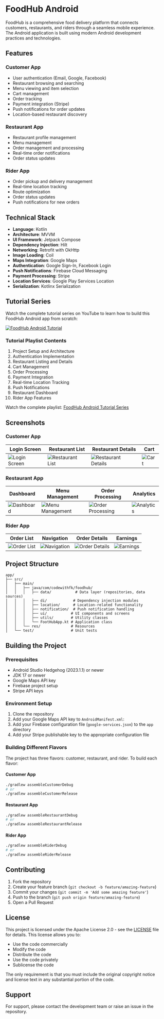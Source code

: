 # FoodHub Android

FoodHub is a comprehensive food delivery platform that connects customers, restaurants, and riders through a seamless mobile experience. The Android application is built using modern Android development practices and technologies.

## Features

### Customer App
- User authentication (Email, Google, Facebook)
- Restaurant browsing and searching
- Menu viewing and item selection
- Cart management
- Order tracking
- Payment integration (Stripe)
- Push notifications for order updates
- Location-based restaurant discovery

### Restaurant App
- Restaurant profile management
- Menu management
- Order management and processing
- Real-time order notifications
- Order status updates

### Rider App
- Order pickup and delivery management
- Real-time location tracking
- Route optimization
- Order status updates
- Push notifications for new orders

## Technical Stack

- **Language**: Kotlin
- **Architecture**: MVVM 
- **UI Framework**: Jetpack Compose
- **Dependency Injection**: Hilt
- **Networking**: Retrofit with OkHttp
- **Image Loading**: Coil
- **Maps Integration**: Google Maps
- **Authentication**: Google Sign-In, Facebook Login
- **Push Notifications**: Firebase Cloud Messaging
- **Payment Processing**: Stripe
- **Location Services**: Google Play Services Location
- **Serialization**: Kotlinx Serialization

## Tutorial Series

Watch the complete tutorial series on YouTube to learn how to build this FoodHub Android app from scratch:

[![FoodHub Android Tutorial](https://img.youtube.com/vi/4kFqlFEEUus/0.jpg)](https://www.youtube.com/watch?v=4kFqlFEEUus&list=PL0pXjGnY7PORsStPOklvOMPOTXoS1-bkP)

### Tutorial Playlist Contents

1. Project Setup and Architecture
2. Authentication Implementation
3. Restaurant Listing and Details
4. Cart Management
5. Order Processing
6. Payment Integration
7. Real-time Location Tracking
8. Push Notifications
9. Restaurant Dashboard
10. Rider App Features

Watch the complete playlist: [FoodHub Android Tutorial Series](https://www.youtube.com/playlist?list=PL0pXjGnY7PORsStPOklvOMPOTXoS1-bkP)

## Screenshots

### Customer App
| Login Screen | Restaurant List | Restaurant Details | Cart |
|--------------|-----------------|-------------------|------|
| ![Login Screen](docs/screenshots/customer_login.png) | ![Restaurant List](docs/screenshots/customer_restaurant_list.png) | ![Restaurant Details](docs/screenshots/customer_restaurant_details.png) | ![Cart](docs/screenshots/customer_cart.png) |

### Restaurant App
| Dashboard | Menu Management | Order Processing | Analytics |
|-----------|----------------|------------------|-----------|
| ![Dashboard](docs/screenshots/restaurant_dashboard.png) | ![Menu Management](docs/screenshots/restaurant_menu.png) | ![Order Processing](docs/screenshots/restaurant_orders.png) | ![Analytics](docs/screenshots/restaurant_analytics.png) |

### Rider App
| Order List | Navigation | Order Details | Earnings |
|------------|------------|---------------|----------|
| ![Order List](docs/screenshots/rider_orders.png) | ![Navigation](docs/screenshots/rider_navigation.png) | ![Order Details](docs/screenshots/rider_order_details.png) | ![Earnings](docs/screenshots/rider_earnings.png) |

## Project Structure

```
app/
├── src/
│   ├── main/
│   │   ├── java/com/codewithfk/foodhub/
│   │   │   ├── data/           # Data layer (repositories, data sources)
│   │   │   ├── di/            # Dependency injection modules
│   │   │   ├── location/      # Location-related functionality
│   │   │   ├── notification/  # Push notification handling
│   │   │   ├── ui/           # UI components and screens
│   │   │   ├── utils/        # Utility classes
│   │   │   └── FootHubApp.kt # Application class
│   │   └── res/              # Resources
│   └── test/                 # Unit tests
```

## Building the Project

### Prerequisites

- Android Studio Hedgehog (2023.1.1) or newer
- JDK 17 or newer
- Google Maps API key
- Firebase project setup
- Stripe API keys

### Environment Setup

1. Clone the repository
2. Add your Google Maps API key to `AndroidManifest.xml`:
3. Add your Firebase configuration file (`google-services.json`) to the `app` directory
4. Add your Stripe publishable key to the appropriate configuration file

### Building Different Flavors

The project has three flavors: customer, restaurant, and rider. To build each flavor:

#### Customer App
```bash
./gradlew assembleCustomerDebug
# or
./gradlew assembleCustomerRelease
```

#### Restaurant App
```bash
./gradlew assembleRestaurantDebug
# or
./gradlew assembleRestaurantRelease
```

#### Rider App
```bash
./gradlew assembleRiderDebug
# or
./gradlew assembleRiderRelease
```

## Contributing

1. Fork the repository
2. Create your feature branch (`git checkout -b feature/amazing-feature`)
3. Commit your changes (`git commit -m 'Add some amazing feature'`)
4. Push to the branch (`git push origin feature/amazing-feature`)
5. Open a Pull Request

## License

This project is licensed under the Apache License 2.0 - see the [LICENSE](LICENSE) file for details. This license allows you to:

- Use the code commercially
- Modify the code
- Distribute the code
- Use the code privately
- Sublicense the code

The only requirement is that you must include the original copyright notice and license text in any substantial portion of the code.

## Support

For support, please contact the development team or raise an issue in the repository. 